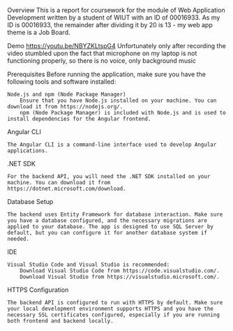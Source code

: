 Overview
	This is a report for coursework for the module of Web Application Development written by a student of WIUT with an ID of 00016933. As my ID is 00016933, the remainder after dividing it by 20 is 13 - my web app theme is a Job Board.

Demo
https://youtu.be/NBYZKLtspG4
Unfortunately only after recording the video stumbled upon the fact that microphone on my laptop is not functioning properly, so there is no voice, only background music


Prerequisites
Before running the application, make sure you have the following tools and software installed:

    Node.js and npm (Node Package Manager)
        Ensure that you have Node.js installed on your machine. You can download it from https://nodejs.org/.
        npm (Node Package Manager) is included with Node.js and is used to install dependencies for the Angular frontend.
Angular CLI

    The Angular CLI is a command-line interface used to develop Angular applications.

.NET SDK

    For the backend API, you will need the .NET SDK installed on your machine. You can download it from https://dotnet.microsoft.com/download.

Database Setup

    The backend uses Entity Framework for database interaction. Make sure you have a database configured, and the necessary migrations are applied to your database. The app is designed to use SQL Server by default, but you can configure it for another database system if needed.

IDE

    Visual Studio Code and Visual Studio is recommended:
        Download Visual Studio Code from https://code.visualstudio.com/.
        Download Visual Studio from https://visualstudio.microsoft.com/.

HTTPS Configuration

    The backend API is configured to run with HTTPS by default. Make sure your local development environment supports HTTPS and you have the necessary SSL certificates configured, especially if you are running both frontend and backend locally.
